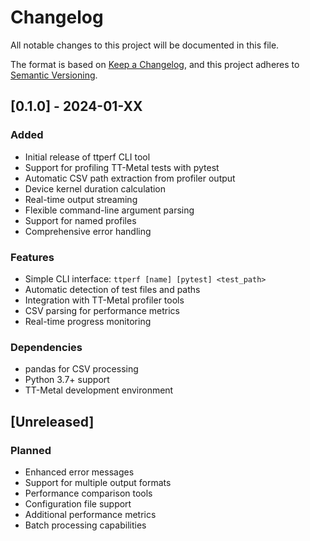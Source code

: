# Changelog

All notable changes to this project will be documented in this file.

The format is based on [Keep a Changelog](https://keepachangelog.com/en/1.0.0/),
and this project adheres to [Semantic Versioning](https://semver.org/spec/v2.0.0.html).

## [0.1.0] - 2024-01-XX

### Added
- Initial release of ttperf CLI tool
- Support for profiling TT-Metal tests with pytest
- Automatic CSV path extraction from profiler output
- Device kernel duration calculation
- Real-time output streaming
- Flexible command-line argument parsing
- Support for named profiles
- Comprehensive error handling

### Features
- Simple CLI interface: `ttperf [name] [pytest] <test_path>`
- Automatic detection of test files and paths
- Integration with TT-Metal profiler tools
- CSV parsing for performance metrics
- Real-time progress monitoring

### Dependencies
- pandas for CSV processing
- Python 3.7+ support
- TT-Metal development environment

## [Unreleased]

### Planned
- Enhanced error messages
- Support for multiple output formats
- Performance comparison tools
- Configuration file support
- Additional performance metrics
- Batch processing capabilities 